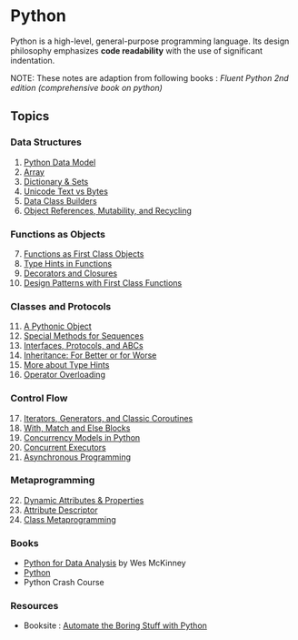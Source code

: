 # Python

Python is a high-level, general-purpose programming language. Its design philosophy emphasizes **code readability** with the use of significant indentation.

NOTE: These notes are adaption from following books : *Fluent Python 2nd edition (comprehensive book on python)*

## Topics

### Data Structures

1. [Python Data Model](ch1_1.md)
2. [Array](ch1_2.md)
3. [Dictionary & Sets](ch1_3.md)
4. [Unicode Text vs Bytes](ch1_4.md)
5. [Data Class Builders](ch1_5.md)
6. [Object References, Mutability, and Recycling](ch1_6.md)
### Functions as Objects

7. [Functions as First Class Objects](ch2_7.md)
8. [Type Hints in Functions](ch2_8.md)
9. [Decorators and Closures](ch2_9.md)
10. [Design Patterns with First Class Functions](ch2_10.md)

### Classes and Protocols

11. [A Pythonic Object](ch3_11.md)
12. [Special Methods for Sequences](ch3_12.md)
13. [Interfaces, Protocols, and ABCs](ch3_13.md)
14. [Inheritance: For Better or for Worse](ch3_14.md)
15. [More about Type Hints](ch3_15.md)
16. [Operator Overloading](ch3_16.md)

### Control Flow

17. [Iterators, Generators, and Classic Coroutines](ch4_17.md)
18. [With, Match and Else Blocks](ch4_18.md)
19. [Concurrency Models in Python](ch4_19.md)
20. [Concurrent Executors](ch4_20.md)
21. [Asynchronous Programming](ch4_21.md)

### Metaprogramming

22. [Dynamic Attributes & Properties](ch5_22.md)
23. [Attribute Descriptor](ch5_23.md)
24. [Class Metaprogramming](ch5_24.md)


### Books

- [Python for Data Analysis](../dataanalysis/index.md) by Wes McKinney
- [Python](py/index.md)
- Python Crash Course

### Resources

- Booksite : [Automate the Boring Stuff with Python](https://automatetheboringstuff.com/)
